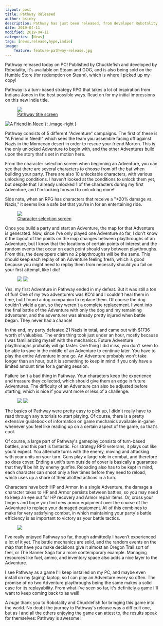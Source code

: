 ```yaml
---
layout: post
title: Pathway Released
author: bsinky
description: Pathway has just been released, from developer Robotality and published by Chucklefish
date: 2019-04-11
modified: 2019-04-11
categories: [News]
tags: [news,release,hype,indie]
image:
    feature: feature-pathway-release.jpg
---
```


Pathway released today on PC! Published by Chucklefish and developed by
Robotality, it's available on Steam and GOG, and is also being sold on the
Humble Store (for redemption on Steam), which is where I picked up my copy!

Pathway is a turn-based strategy RPG that takes a lot of inspiration from
Indiana Jones in the best possible ways. Read on for my initial impressions on
this new indie title.

<!--more-->

<figure class="half center">
    <a href="https://i.imgur.com/oWNvpG3.jpg"><img src="https://i.imgur.com/oWNvpG3m.jpg"/>
        <figcaption>Pathway title screen</figcaption>
    </a>
</figure>

[![A Friend in Need](https://i.imgur.com/KeAg3KXm.jpg)](https://i.imgur.com/KeAg3KX.jpg)
{: .image-right }

Pathway consists of 5 different "Adventure" campaigns. The first of these is "A
Friend in Need!" which sees the team you assemble facing off against Nazis in
the Moroccan desert in order to rescue your friend Morten. This is the only
unlocked Adventure to begin with, and the other Adventures build upon the story
that's set in motion here.

From the character selection screen when beginning an Adventure, you can see
that there are several characters to choose from off the bat when building your
party. There are also 10 unlockable characters, with various unlocking
conditions. I haven't looked at the conditions to unlock them yet, but despite
that I already unlocked 1 of the characters during my first Adventure, and I'm
looking forward to unlocking more!

Side note, when an RPG has characters that receive a "+20% damage vs.
Nazis," it seems like a safe bet that you're in for an entertaining ride.

<figure class="half center">
    <a href="https://i.imgur.com/w4UAUB6.jpg"><img src="https://i.imgur.com/w4UAUB6m.jpg"/>
        <figcaption>Character selection screen</figcaption>
    </a>
</figure>

Once you build a party and start an Adventure, the map for that Adventure is
generated. Now, since I've only played one Adventure so far, I don't know if the
layout of the points on the map changes between playthroughs of an Adventure,
but I know that the locations of certain points of interest and the random
events that occur on each point should vary between playthroughs. From this, the
developers claim no 2 playthroughs will be the same. This should keep each
replay of an Adventure feeling fresh, which is good because you might need to
replay them from necessity should you fail on your first attempt, like I did!

<figure class="half">
    <a href="https://i.imgur.com/4gQVce8.jpg"><img src="https://i.imgur.com/4gQVce8m.jpg"/></a>
    <a href="https://i.imgur.com/AGPXN58.jpg"><img src="https://i.imgur.com/AGPXN58m.jpg"/></a>
</figure>

Yes, my first Adventure in Pathway ended in my defeat. But it was still a ton of
fun! One of my two adventurers was KO'd and I couldn't heal them in time, but I
found a dog companion to replace them. Of course the dog couldn't wield a gun,
so they weren't a complete replacement. I went into the final battle of the
Adventure with only the dog and my remaining adventurer, and the adventurer was
already pretty injured when battle began. They never had a chance!

In the end, my party defeated 21 Nazis in total, and came out with $1736 worth
of valuables. The entire thing took just under an hour, mostly because I was
familiarizing myself with the mechanics. Future Adventure playthroughs probably
will go faster. One thing I did miss, you don't seem to be able to save in the
middle of an Adventure to continue later. You have to play the entire Adventure
in one go. An Adventure probably won't take longer than an hour, but it is
something to keep in mind if you only have a limited amount time for a gaming
session.

Failure isn't a bad thing in Pathway. Your characters keep the experience
and treasure they collected, which should give them an edge in future
Adventures. The difficulty of an Adventure can also be adjusted before starting,
which is nice if you want more or less of a challenge.

<figure class="half">
    <a href="https://i.imgur.com/JchoAxW.jpg"><img src="https://i.imgur.com/JchoAxWm.jpg"/></a>
    <a href="https://i.imgur.com/P7YV9Tk.jpg"><img src="https://i.imgur.com/P7YV9Tkm.jpg"/></a>
</figure>

The basics of Pathway were pretty easy to pick up, I didn't really have to read
through any tutorials to start playing. Of course, there is a pretty extensive
guidebook of information on game mechanics available in-game whenever you feel
like reading up on a certain aspect of the game, so that's cool.

Of course, a large part of Pathway's gameplay consists of turn-based battles,
and this part is fantastic. For strategy RPG veterans, it plays out like you'd
expect. You alternate turns with the enemy, moving and attacking with your units
on your turn. Guns play a large role in combat, and therefore so does cover.
Ending a unit's turn outside of cover is basically a guarantee that they'll be
hit by enemy gunfire. Reloading also has to be kept in mind, each character can
shoot only a few times before they need to reload, which uses up a share of
their allotted actions in a turn.

Characters have both HP and Armor. In a single Adventure, the damage a character
takes to HP and Armor persists between battles, so you may need to keep an eye
out for HP recovery and Armor repair items. Or, cross your fingers and hope you
find new armor equipment over the course of the Adventure to replace your
damaged equipment. All of this combines to make for very satisfying combat, in
which maintaining your party's battle efficiency is as important to victory as
your battle tactics.

<figure class="half center">
    <a href="https://i.imgur.com/vTpwb6c.jpg"><img src="https://i.imgur.com/vTpwb6cm.jpg"/></a>
</figure>

I've really enjoyed Pathway so far, though admittedly I haven't experienced a
lot of it yet. The battle mechanics are solid, and the random events on the map
that have you make decisions give it almost an Oregon Trail sort of feel, or The
Banner Saga for a more contemporary example. Managing resources like fuel, ammo,
and inventory space also adds a nice layer to the Adventure.

I see Pathway as a game I'll keep installed on my PC, and maybe even
install on my (aging) laptop, so I can play an Adventure every so often. The
promise of no two Adventure playthroughs being the same makes a solid case for
its replayability. From what I've seen so far, it's definitely a game I'll want
to keep coming back to as well!

A *huge* thank you to Robotality and Chucklefish for bringing this game into the
world. No doubt the journey to Pathway's release was a difficult one, but as I
and all the others enjoying the game can attest to, the results speak for
themselves: Pathway is awesome!
